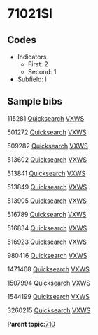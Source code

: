 # 71021$l

## Codes

-   Indicators
    -   First: 2
    -   Second: 1
-   Subfield: l

## Sample bibs

115281 [Quicksearch](https://search.library.yale.edu/catalog/115281) [VXWS](http://prodorbis.library.yale.edu:7014/vxws/GetHoldingsService?bibId=115281)

501272 [Quicksearch](https://search.library.yale.edu/catalog/501272) [VXWS](http://prodorbis.library.yale.edu:7014/vxws/GetHoldingsService?bibId=501272)

509282 [Quicksearch](https://search.library.yale.edu/catalog/509282) [VXWS](http://prodorbis.library.yale.edu:7014/vxws/GetHoldingsService?bibId=509282)

513602 [Quicksearch](https://search.library.yale.edu/catalog/513602) [VXWS](http://prodorbis.library.yale.edu:7014/vxws/GetHoldingsService?bibId=513602)

513841 [Quicksearch](https://search.library.yale.edu/catalog/513841) [VXWS](http://prodorbis.library.yale.edu:7014/vxws/GetHoldingsService?bibId=513841)

513849 [Quicksearch](https://search.library.yale.edu/catalog/513849) [VXWS](http://prodorbis.library.yale.edu:7014/vxws/GetHoldingsService?bibId=513849)

513905 [Quicksearch](https://search.library.yale.edu/catalog/513905) [VXWS](http://prodorbis.library.yale.edu:7014/vxws/GetHoldingsService?bibId=513905)

516789 [Quicksearch](https://search.library.yale.edu/catalog/516789) [VXWS](http://prodorbis.library.yale.edu:7014/vxws/GetHoldingsService?bibId=516789)

516834 [Quicksearch](https://search.library.yale.edu/catalog/516834) [VXWS](http://prodorbis.library.yale.edu:7014/vxws/GetHoldingsService?bibId=516834)

516923 [Quicksearch](https://search.library.yale.edu/catalog/516923) [VXWS](http://prodorbis.library.yale.edu:7014/vxws/GetHoldingsService?bibId=516923)

980416 [Quicksearch](https://search.library.yale.edu/catalog/980416) [VXWS](http://prodorbis.library.yale.edu:7014/vxws/GetHoldingsService?bibId=980416)

1471468 [Quicksearch](https://search.library.yale.edu/catalog/1471468) [VXWS](http://prodorbis.library.yale.edu:7014/vxws/GetHoldingsService?bibId=1471468)

1507994 [Quicksearch](https://search.library.yale.edu/catalog/1507994) [VXWS](http://prodorbis.library.yale.edu:7014/vxws/GetHoldingsService?bibId=1507994)

1544199 [Quicksearch](https://search.library.yale.edu/catalog/1544199) [VXWS](http://prodorbis.library.yale.edu:7014/vxws/GetHoldingsService?bibId=1544199)

3260215 [Quicksearch](https://search.library.yale.edu/catalog/3260215) [VXWS](http://prodorbis.library.yale.edu:7014/vxws/GetHoldingsService?bibId=3260215)

**Parent topic:**[710](../../tags/710/710.md)

